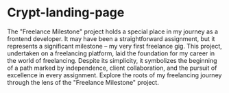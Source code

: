 # Crypt-landing-page
The "Freelance Milestone" project holds a special place in my journey as a frontend developer. It may have been a straightforward assignment, but it represents a significant milestone – my very first freelance gig. This project, undertaken on a freelancing platform, laid the foundation for my career in the world of freelancing. Despite its simplicity, it symbolizes the beginning of a path marked by independence, client collaboration, and the pursuit of excellence in every assignment. Explore the roots of my freelancing journey through the lens of the "Freelance Milestone" project.
